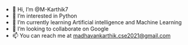 - 👋 Hi, I’m @M-Karthik7
- 👀 I’m interested in Python
- 🌱 I’m currently learning Artificial intelligence and Machine Learning
- 💞️ I’m looking to collaborate on Google
- 📫 You can reach me at madhavankarthik.cse2021@gmail.com


